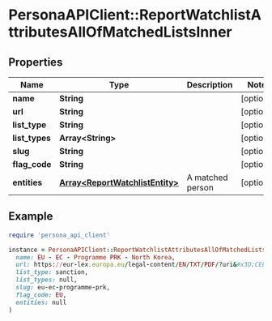 # PersonaAPIClient::ReportWatchlistAttributesAllOfMatchedListsInner

## Properties

| Name | Type | Description | Notes |
| ---- | ---- | ----------- | ----- |
| **name** | **String** |  | [optional] |
| **url** | **String** |  | [optional] |
| **list_type** | **String** |  | [optional] |
| **list_types** | **Array&lt;String&gt;** |  | [optional] |
| **slug** | **String** |  | [optional] |
| **flag_code** | **String** |  | [optional] |
| **entities** | [**Array&lt;ReportWatchlistEntity&gt;**](ReportWatchlistEntity.md) | A matched person | [optional] |

## Example

```ruby
require 'persona_api_client'

instance = PersonaAPIClient::ReportWatchlistAttributesAllOfMatchedListsInner.new(
  name: EU - EC - Programme PRK - North Korea,
  url: https://eur-lex.europa.eu/legal-content/EN/TXT/PDF/?uri&#x3D;CELEX:32017R1509&amp;from&#x3D;EN,
  list_type: sanction,
  list_types: null,
  slug: eu-ec-programme-prk,
  flag_code: EU,
  entities: null
)
```

